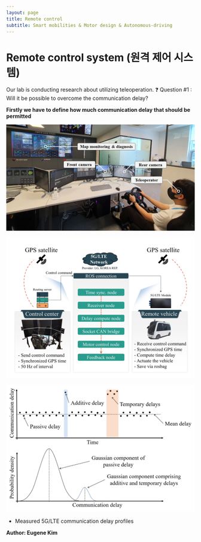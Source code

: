 ```yaml
---
layout: page
title: Remote control
subtitle: Smart mobilities & Motor design & Autonomous-driving
---
```


# Remote control system (원격 제어 시스템)
Our lab is conducting research about utilizing teleoperation.
:question: Question #1 : Will it be possible to overcome the communication delay?

**Firstly we have to define how much communication delay that should be permitted**

![labpic](https://github.com/hrchalab/hrchalab.github.io/blob/master/assets/remote/example_teleopration.png)

![labpic](https://github.com/hrchalab/hrchalab.github.io/blob/master/assets/remote/experiment.jpg)

![labpic](https://github.com/hrchalab/hrchalab.github.io/blob/master/assets/remote/communication_delay.png)

- Measured 5G/LTE communication delay profiles




**Author: Eugene Kim**
